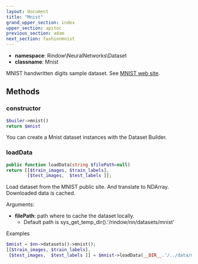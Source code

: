 ```yaml
---
layout: document
title: "Mnist"
grand_upper_section: index
upper_section: apitoc
previous_section: adam
next_section: fashionmnist
---
```



- **namespace**: Rindow\NeuralNetworks\Dataset
- **classname**: Mnist

MNIST handwritten digits sample dataset.
See [MNIST web site](http://yann.lecun.com/exdb/mnist/).

Methods
-------

### constructor
```php
$builer->mnist()
return $mnist
```
You can create a Mnist dataset instances with the Dataset Builder.


### loadData
```php
public function loadData(string $filePath=null)
return [[$train_images, $train_labels],
        [$test_images,  $test_labels ]];
```
Load dataset from the MNIST public site. And translate to NDArray.
Downloaded data is cached.

Arguments:

- **filePath**: path where to cache the dataset locally.
    - Default path is sys_get_temp_dir().'/rindow/nn/datasets/mnist'

Examples

```php
$mnist = $nn->datasets()->mnist();
[[$train_images, $train_labels],
 [$test_images,  $test_labels ]] = $mnist->loadData(__DIR__.'/../data/mnist');
```
